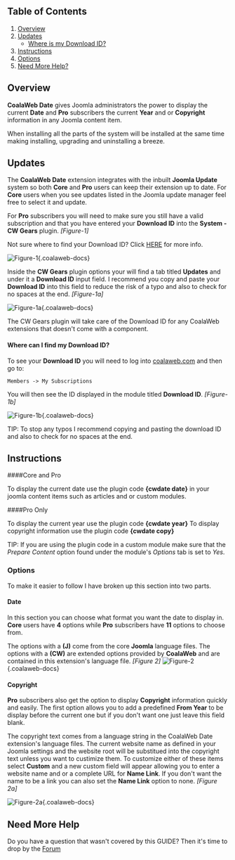 ## Table of Contents
1.  [Overview](#overview)
2.  [Updates](#updates)
    - [Where is my Download ID?](#options-downloadid)
3.  [Instructions](#instructions)
4.  [Options](#options)
5.  [Need More Help?](#more-help)

## <a class="doc-top" name="overview"></a>Overview

**CoalaWeb Date** gives Joomla administrators the power to display the current **Date** and **Pro** subscribers the current **Year** and or **Copyright** information in any Joomla content item.

<div class="uk-alert">When installing all the parts of the system will be installed at the same time making installing, upgrading and uninstalling a breeze.</div>

## <a name="updates"></a>Updates

The **CoalaWeb Date** extension integrates with the inbuilt **Joomla Update** system so both **Core** and **Pro** users can keep their extension up to date. For **Core** users when you see updates listed in the Joomla update manager feel free to select it and update. 

For **Pro** subscribers you will need to make sure you still have a valid subscription and that you have entered your **Download ID** into the **System - CW Gears** plugin. *\[Figure-1\]*

<div class="uk-alert">Not sure where to find your Download ID? Click <a href="#options-downloadid">HERE</a> for more info.</div>

![Figure-1](https://d1tgoab1lhw0tx.cloudfront.net/images/docs/joomla-extensions/gears/cw-gears-f9.png "Figure-1"){.coalaweb-docs}

Inside the **CW Gears** plugin options your will find a tab titled **Updates** and under it a **Download ID** input field. I recommend you copy and paste your **Download ID** into this field to reduce the risk of a typo and also to check for no spaces at the end.  *\[Figure-1a\]*

![Figure-1a](https://d1tgoab1lhw0tx.cloudfront.net/images/docs/joomla-extensions/gears/cw-gears-f10.png "Figure-1a"){.coalaweb-docs}

<div class="uk-alert">The CW Gears plugin will take care of the Download ID for any CoalaWeb extensions that doesn't come with a component.</div>

#### <a name="options-downloadid"></a> Where can I find my Download ID?

To see your **Download ID** you will need to log into [coalaweb.com](http://coalaweb.com) and then go to:

    Members -> My Subscriptions

You will then see the ID displayed in the module titled **Download ID**. *\[Figure-1b\]*

![Figure-1b](https://d1tgoab1lhw0tx.cloudfront.net/images/docs/joomla-extensions/general/updates/cw-updates-download-id.png "Figure-1b"){.coalaweb-docs}

<div class="uk-alert">TIP: To stop any typos I recommend copying and pasting the download ID and also to check for no spaces at the end.</div>

## <a name="instructions"></a>Instructions

####Core and Pro

To display the current date use the plugin code **{cwdate date}** in your joomla content items such as articles and or custom modules.

####Pro Only

To display the current year use the plugin code **{cwdate year}** To display copyright information use the plugin code **{cwdate copy}**

<div class="uk-alert">TIP: If you are using the plugin code in a custom module make sure that the <em>Prepare Content</em> option found under the module's <em>Options</em> tab is set to <em>Yes</em>.</div>

### <a name="options"></a>Options

To make it easier to follow I have broken up this section into two parts.
 
#### Date

In this section you can choose what format you want the date to display in. **Core** users have **4** options while **Pro** subscribers have **11** options to choose from.

The options with a **(J)** come from the core **Joomla** language files. The options with a **(CW)** are extended options provided by **CoalaWeb** and are contained in this extension's language file. *\[Figure 2\]*
                                                                                            ![Figure-2](https://d1tgoab1lhw0tx.cloudfront.net/images/docs/joomla-extensions/date/cw-date-f1.png "Figure-2"){.coalaweb-docs}

#### Copyright 

**Pro** subscribers also get the option to display **Copyright** information quickly and easily. The first option allows you to add a predefined **From Year** to be display before the current one but if you don't want one just leave this field blank.

The copyright text comes from a language string in the CoalaWeb Date extension's language files. The current website name as defined in your Joomla settings and the website root will be substitued into the copyright text unless you want to custimize them. To customize either of these items select **Custom** and a new custom field will appear allowing you to enter a website name and or a complete URL for **Name Link**. If you don't want the name to be a link you can also set the **Name Link** option to none. *\[Figure 2a\]*

![Figure-2a](https://d1tgoab1lhw0tx.cloudfront.net/images/docs/joomla-extensions/date/cw-date-f2.png "Figure-2a"){.coalaweb-docs}

## <a name="more-help"></a>Need More Help

<div class="uk-alert">Do you have a question that wasn't covered by this GUIDE? Then it's time to drop by the <a href="http://coalaweb.com/forum/index" target="_self">Forum</a></div>